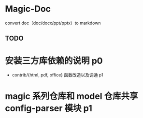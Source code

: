 # Magic-Doc
convert doc（doc/docx/ppt/pptx）to markdown


## TODO
# 安装三方库依赖的说明     p0
* contrib/{html, pdf, office} 函数改造以及调通    p1
# magic 系列仓库和 model 仓库共享 config-parser 模块  p1
